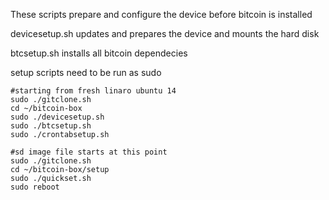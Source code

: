 These scripts prepare and configure the device before bitcoin is installed

devicesetup.sh updates and prepares the device and mounts the hard disk

btcsetup.sh installs all bitcoin dependecies

setup scripts need to be run as sudo

    #starting from fresh linaro ubuntu 14
    sudo ./gitclone.sh
    cd ~/bitcoin-box
    sudo ./devicesetup.sh
    sudo ./btcsetup.sh
    sudo ./crontabsetup.sh

    #sd image file starts at this point
    sudo ./gitclone.sh
    cd ~/bitcoin-box/setup
    sudo ./quickset.sh
    sudo reboot
    
